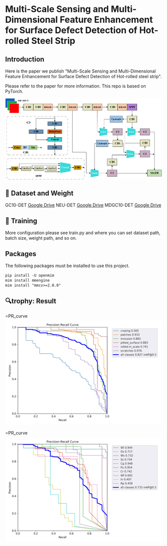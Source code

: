 # Multi-Scale Sensing and Multi-Dimensional Feature Enhancement for Surface Defect Detection of Hot-rolled Steel Strip
## Introduction
Here is the paper we publish "Multi-Scale Sensing and Multi-Dimensional Feature Enhancement for Surface Defect Detection of Hot-rolled steel strip". 

Please refer to the paper for more information. This repo is based on PyTorch.

<img src="assets/Overallstructure.png">

## :open_file_folder: Dataset and Weight
GC10-DET [Google Drive](https://drive.google.com/drive/folders/1il-h-ijcIpq4LUIcwOvegy7BqeBCabf9?usp=drive_link)
NEU-DET  [Google Drive](https://drive.google.com/drive/folders/1A0UFpEhH_Wa98OvncSeX5IXnuCNOyF-J?usp=drive_link)
MDGC10-DET [Google Drive](https://drive.google.com/drive/folders/1il-h-ijcIpq4LUIcwOvegy7BqeBCabf9?usp=drive_link)

## 🚀 Training
More configuration please see train.py and where you can set dataset path, batch size, weight path, and so on.

## Packages
The following packages must be installed to use this project.
```
pip install -U openmim
mim install mmengine
mim install "mmcv>=2.0.0"
```

## 🔍trophy: Result

⭐PR_curve
<img src="assets/pr1.png">

⭐PR_curve
<img src="assets/pr2.png">

